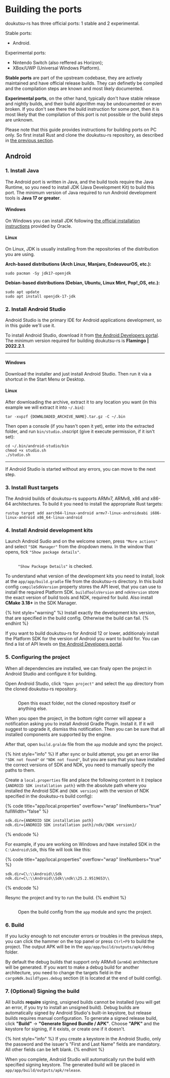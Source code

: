 # Building the ports

doukutsu-rs has three official ports: 1 stable and 2 experimental.

Stable ports:

* Android.

Experimental ports:

* Nintendo Switch (also reffered as Horizon);
* XBox/UWP (Universal Windows Platform).

**Stable ports** are part of the upstream codebase, they are actively maintained and have official release builds. They can definetly be compiled and the compilation steps are known and most likely documented.

**Experimental ports**, on the other hand, typically don't have stable release and nightly builds, and their build algorithm may be undocumented or even broken. If you don't see there the build instruction for some port, then it is most likely that the compilation of this port is not possible or the build steps are unknown.

Please note that this guide provides instructions for building ports on PC only. So first install Rust and clone the doukutsu-rs repository, as described in [the previous section](./#id-2.-install-rust).

## Android

### 1. Install Java

The Android port is written in Java, and the build tools require the Java Runtime, so you need to install JDK (Java Development Kit) to build this port. The minimum version of Java required to run Android development tools is **Java 17 or greater**.

#### Windows

On Windows you can install JDK following [the official installation instructions](https://docs.oracle.com/en/java/javase/21/install/installation-jdk-microsoft-windows-platforms.html#GUID-A7E27B90-A28D-4237-9383-A58B416071CA) provided by Oracle.

#### Linux

On Linux, JDK is usually installing from the repositories of the distribution you are using.

**Arch-based distributions (Arch Linux, Manjaro, EndeavourOS, etc.):**

```
sudo pacman -Sy jdk17-openjdk
```

**Debian-based distributions (Debian, Ubuntu, Linux Mint, Pop!\_OS, etc.):**

```
sudo apt update
sudo apt install openjdk-17-jdk
```

### 2. Install Android Studio

Android Studio is the primary IDE for Android applications development, so in this guide we'll use it.

To install Android Studio, download it from [the Android Developers portal](https://developer.android.com/studio). The minimum version required for building doukutsu-rs is **Flamingo | 2022.2.1**.

***

#### Windows

Download the installer and just install Android Studio. Then run it via a shortcut in the Start Menu or Desktop.

#### Linux

After downloading the archive, extract it to any location you want (in this example we will extract it into `~/.bin`):

```
tar -xvpzf {DOWNLOADED_ARCHIVE_NAME}.tar.gz -C ~/.bin
```

Then open a console (if you hasn't open it yet), enter into the extracted folder, and run `bin/studio.sh`script (give it execute permission, if it isn't set):

```
cd ~/.bin/android-studio/bin
chmod +x studio.sh
./studio.sh
```

***



If Android Studio is started without any errors, you can move to the next step.

### 3. Install Rust targets

The Android builds of doukutsu-rs supports ARMv7, ARMv8, x86 and x86-64 architectures. To build it you need to install the appropriate Rust targets:

```
rustup target add aarch64-linux-android armv7-linux-androideabi i686-linux-android x86_64-linux-android
```

### 4. Install Android development kits

Launch Android Sudio and on the welcome screen, press `"More actions"` and select `"SDK Manager"` from the dropdown menu. In the window that opens, tick `"Show package details"`.

<figure><img src="../../.gitbook/assets/image.png" alt=""><figcaption><p><code>"Show Package Details"</code> is checked.</p></figcaption></figure>

To understand what version of the development kits you need to install, look at the `app/app/build.gradle` file from the doukutsu-rs directory. In this build config `compileSdkVersion` property stores the API level, that you can use to install the required Platform SDK. `buildToolsVersion` and `ndkVersion` store the exact version of build tools and NDK, required for build. Also install **CMake 3.18+** in the SDK Manager.

{% hint style="warning" %}
Install exactly the development kits version, that are specified in the build config. Otherwise the build can fail.
{% endhint %}

If you want to build doukutsu-rs for Android 12 or lower, additionaly install the Platform SDK for the version of Android you want to build for. You can find a list of API levels on [the Android Developers portal](https://developer.android.com/tools/releases/platforms).

### 5. Configuring the project

When all dependencies are installed, we can finaly open the project in Android Studio and configure it for building.

Open Android Studio, click `"Open project"` and select the `app` directory from the cloned doukutsu-rs repository.

<figure><img src="../../.gitbook/assets/image (1).png" alt=""><figcaption><p>Open this exact folder, not the cloned repository itself or anything else.</p></figcaption></figure>

When you open the project, in the bottom right corner will appear a notification asking you to install Android Gradle Plugin. Install it. If it will suggest to upgrade it, dismiss this notification. Then you can be sure that all installed components are supported by the engine.

After that, open `build.gralde` file from the `app` module and sync the project.

{% hint style="info" %}
If after sync or build attempt, you get an error like `"SDK not found"` or `"NDK not found"`, but you are sure that you have installed the correct versions of SDK and NDK, you need to manually specify the paths to them.

Create a `local.properties` file and place the following content in it (replace `{ANDROID SDK installation path}` with the absolute path where you installed the Android SDK and `{NDK version}` with the version of NDK specified in the doukutsu-rs build config):

{% code title="app/local.properties" overflow="wrap" lineNumbers="true" fullWidth="false" %}
```properties
sdk.dir={ANDROID SDK installation path}
ndk.dir={ANDROID SDK installation path}/ndk/{NDK version}/
```
{% endcode %}

For example, if you are working on Windows and have installed SDK in the `C:\Android\Sdk`, this file will look like this:

{% code title="app/local.properties" overflow="wrap" lineNumbers="true" %}
```properties
sdk.dir=C\:\\Android\\Sdk
ndk.dir=C\:\\Android\\Sdk\\ndk\\25.2.9519653\\
```
{% endcode %}

Resync the project and try to run the build.
{% endhint %}

<figure><img src="../../.gitbook/assets/image (2).png" alt=""><figcaption><p>Open the build config from the <code>app</code> module and sync the project.</p></figcaption></figure>

### 6. Build

If you lucky enough to not encouter errors or troubles in the previous steps, you can click the hammer on the top panel or press `Ctrl+F9` to build the project. The output APK will be in the `app/app/build/outputs/apk/debug` folder.

By default the debug builds that support only ARMv8 (`arm64`) architecture will be generated. If you want to make a debug build for another architecture, you need to change the targets field in the `cargoNdk.buildTypes.debug` section (it is located at the end of build config).

### 7. (Optional) Signing the build

All builds **require** signing, unsigned builds cannot be installed (you will get an error, if you try to install an unsigned build). Debug builds are automatically signed by Android Studio's built-in keystore, but release builds requires manual configuration. To generate a signed release build, click **"Build"** -> **"Generate Signed Bundle / APK"**. Choose **"APK"** and the keystore for signing, if it exists, or create one if it doesn't.&#x20;

{% hint style="info" %}
If you create a keystore in the Android Studio, only the password and the issuer's "First and Last Name" fields are mandatory. All other fields can be left blank.
{% endhint %}

When you complete, Android Studio will automatically run the build with specified signing keystore. The generated build will be placed in `app/app/build/outputs/apk/release`.
